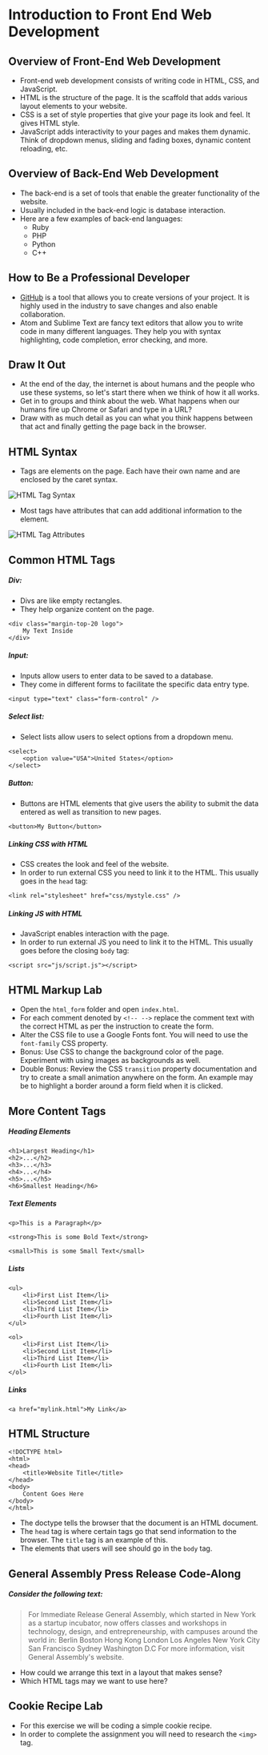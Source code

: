 # Introduction to Front End Web Development

## Overview of Front-End Web Development
- Front-end web development consists of writing code in HTML, CSS, and JavaScript.
- HTML is the structure of the page. It is the scaffold that adds various layout elements to your website.
- CSS is a set of style properties that give your page its look and feel. It gives HTML style.
- JavaScript adds interactivity to your pages and makes them dynamic. Think of dropdown menus, sliding and fading boxes, dynamic content reloading, etc.

## Overview of Back-End Web Development
- The back-end is a set of tools that enable the greater functionality of the website.
- Usually included in the back-end logic is database interaction.
- Here are a few examples of back-end languages:
	- Ruby
	- PHP
	- Python
	- C++

## How to Be a Professional Developer
- [GitHub](https://github.com/) is a tool that allows you to create versions of your project. It is highly used in the industry to save changes and also enable collaboration.
- Atom and Sublime Text are fancy text editors that allow you to write code in many different languages. They help you with syntax highlighting, code completion, error checking, and more.

## Draw It Out
- At the end of the day, the internet is about humans and the people who use these systems, so let's start there when we think of how it all works.
- Get in to groups and think about the web. What happens when our humans fire up Chrome or Safari and type in a URL?
- Draw with as much detail as you can what you think happens between that act and finally getting the page back in the browser.

## HTML Syntax
- Tags are elements on the page. Each have their own name and are enclosed by the caret syntax.

![HTML Tag Syntax](img/tags.png)

- Most tags have attributes that can add additional information to the element.

![HTML Tag Attributes](img/tags_attributes.png)

## Common HTML Tags

##### Div:
- Divs are like empty rectangles.
- They help organize content on the page.

```
<div class="margin-top-20 logo">
	My Text Inside
</div>
```

##### Input:
- Inputs allow users to enter data to be saved to a database.
- They come in different forms to facilitate the specific data entry type.

```
<input type="text" class="form-control" />
```

##### Select list:
- Select lists allow users to select options from a dropdown menu.

```
<select>
	<option value="USA">United States</option>
</select>
```

##### Button:
- Buttons are HTML elements that give users the ability to submit the data entered as well as transition to new pages.

```
<button>My Button</button>
```

##### Linking CSS with HTML
- CSS creates the look and feel of the website.
- In order to run external CSS you need to link it to the HTML. This usually goes in the `head` tag:

```
<link rel="stylesheet" href="css/mystyle.css" />
```

##### Linking JS with HTML
- JavaScript enables interaction with the page.
- In order to run external JS you need to link it to the HTML. This usually goes before the closing `body` tag:

```
<script src="js/script.js"></script>
```

## HTML Markup Lab
- Open the `html_form` folder and open `index.html`.
- For each comment denoted by `<!-- -->` replace the comment text with the correct HTML as per the instruction to create the form.
- Alter the CSS file to use a Google Fonts font. You will need to use the `font-family` CSS property.
- Bonus: Use CSS to change the background color of the page. Experiment with using images as backgrounds as well.
- Double Bonus: Review the CSS `transition` property documentation and try to create a small animation anywhere on the form. An example may be to highlight a border around a form field when it is clicked.

## More Content Tags

##### Heading Elements

```
<h1>Largest Heading</h1>
<h2>...</h2>
<h3>...</h3>
<h4>...</h4>
<h5>...</h5>
<h6>Smallest Heading</h6>
```

##### Text Elements

```
<p>This is a Paragraph</p>

<strong>This is some Bold Text</strong>

<small>This is some Small Text</small>
```

##### Lists

```
<ul>
	<li>First List Item</li>
	<li>Second List Item</li>
	<li>Third List Item</li>
	<li>Fourth List Item</li>
</ul>
```

```
<ol>
	<li>First List Item</li>
	<li>Second List Item</li>
	<li>Third List Item</li>
	<li>Fourth List Item</li>
</ol>
```

##### Links

```
<a href="mylink.html">My Link</a>
```

## HTML Structure

```
<!DOCTYPE html>
<html>
<head>
	<title>Website Title</title>
</head>
<body>
	Content Goes Here
</body>
</html>
```

- The doctype tells the browser that the document is an HTML document.
- The `head` tag is where certain tags go that send information to the browser. The `title` tag is an example of this.
- The elements that users will see should go in the `body` tag.

## General Assembly Press Release Code-Along

##### Consider the following text:

> For Immediate Release General Assembly, which started in New York as a startup incubator, now offers classes and workshops in technology, design, and entrepreneurship, with campuses around the world in: Berlin Boston Hong Kong London Los Angeles New York City San Francisco Sydney Washington D.C For more information, visit General Assembly's website.

- How could we arrange this text in a layout that makes sense?
- Which HTML tags may we want to use here?

## Cookie Recipe Lab
- For this exercise we will be coding a simple cookie recipe.
- In order to complete the assignment you will need to research the `<img>` tag.
